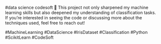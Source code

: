 #data science codesoft
🌱 This project not only sharpened my machine learning skills but also deepened my understanding of classification tasks. If you’re interested in seeing the code or discussing more about the techniques used, feel free to reach out!

#MachineLearning #DataScience #IrisDataset #Classification #Python #ScikitLearn #CodeSoft
